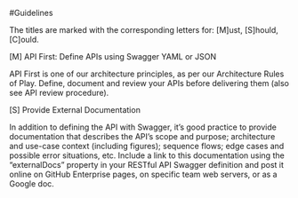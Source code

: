 #Guidelines

The titles are marked with the corresponding letters for: [M]ust, [S]hould, [C]ould.
 
[M] API First: Define APIs using  Swagger YAML or JSON

API First is one of our architecture principles, as per our Architecture Rules of Play.
Define, document and review your APIs before delivering them (also see API review procedure). 

[S] Provide External Documentation

In addition to defining the API with Swagger, it’s good practice to provide documentation that
describes the API’s scope and purpose; architecture and use-case context (including figures);
sequence flows; edge cases and possible error situations, etc. Include a link to this documentation
using the “externalDocs” property in your RESTful API Swagger definition and post it online on
GitHub Enterprise pages, on specific team web servers, or as a Google doc. 
